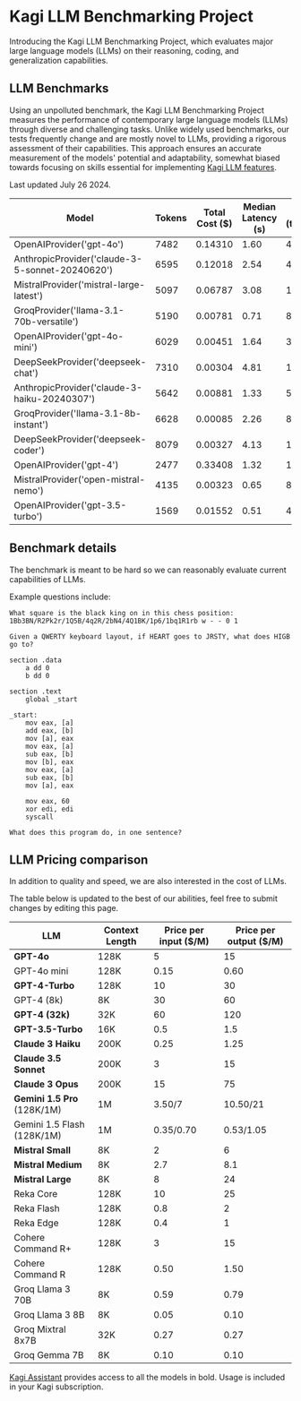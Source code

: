 # Kagi LLM Benchmarking Project

Introducing the Kagi LLM Benchmarking Project, which evaluates major large language models (LLMs) on their reasoning, coding, and generalization capabilities.

## LLM Benchmarks

Using an unpolluted benchmark, the Kagi LLM Benchmarking Project measures the performance of contemporary large language models (LLMs) through diverse and challenging tasks. Unlike widely used benchmarks, our tests frequently change and are mostly novel to LLMs, providing a rigorous assessment of their capabilities. This approach ensures an accurate measurement of the models' potential and adaptability, somewhat biased towards focusing on skills essential for implementing [Kagi LLM features](./kagi-ai.md).

Last updated July 26 2024.

| Model                                    | Tokens | Total Cost ($) | Median Latency (s) | Speed (tokens/sec) | Accuracy |
|------------------------------------------|--------|----------------|--------------------|--------------------|----------|
| OpenAIProvider('gpt-4o')                 | 7482   | 0.14310        | 1.60               | 48.00              | 52.00%   |
| AnthropicProvider('claude-3-5-sonnet-20240620') | 6595   | 0.12018        | 2.54               | 48.90              | 46.00%   |
| MistralProvider('mistral-large-latest')  | 5097   | 0.06787        | 3.08               | 18.03              | 44.00%   |
| GroqProvider('llama-3.1-70b-versatile')  | 5190   | 0.00781        | 0.71               | 81.62              | 40.00%   |
| OpenAIProvider('gpt-4o-mini')            | 6029   | 0.00451        | 1.64               | 36.92              | 34.00%   |
| DeepSeekProvider('deepseek-chat')        | 7310   | 0.00304        | 4.81               | 17.20              | 32.00%   |
| AnthropicProvider('claude-3-haiku-20240307') | 5642   | 0.00881        | 1.33               | 55.46              | 28.00%   |
| GroqProvider('llama-3.1-8b-instant')     | 6628   | 0.00085        | 2.26               | 82.02              | 28.00%   |
| DeepSeekProvider('deepseek-coder')       | 8079   | 0.00327        | 4.13               | 16.72              | 28.00%   |
| OpenAIProvider('gpt-4')                  | 2477   | 0.33408        | 1.32               | 16.68              | 26.00%   |
| MistralProvider('open-mistral-nemo')     | 4135   | 0.00323        | 0.65               | 82.65              | 22.00%   |
| OpenAIProvider('gpt-3.5-turbo')          | 1569   | 0.01552        | 0.51               | 45.03              | 22.00%   |

## Benchmark details

The benchmark is meant to be hard so we can reasonably evaluate current capabilities of LLMs.

Example questions include:

```
What square is the black king on in this chess position: 1Bb3BN/R2Pk2r/1Q5B/4q2R/2bN4/4Q1BK/1p6/1bq1R1rb w - - 0 1
```

```
Given a QWERTY keyboard layout, if HEART goes to JRSTY, what does HIGB go to?
```

```
section .data
    a dd 0
    b dd 0

section .text
    global _start

_start:
    mov eax, [a]
    add eax, [b]
    mov [a], eax
    mov eax, [a]
    sub eax, [b]
    mov [b], eax
    mov eax, [a]
    sub eax, [b]
    mov [a], eax

    mov eax, 60
    xor edi, edi
    syscall

What does this program do, in one sentence?
```


## LLM Pricing comparison

In addition to quality and speed, we are also interested in the cost of LLMs. 

The table below is updated to the best of our abilities, feel free to submit changes by editing this page.


| LLM                    | Context Length | Price per input ($/M) | Price per output ($/M) |
|------------------------|----------------|-----------------------|------------------------|
| **GPT-4o**                    | 128K             | 5                    | 15                     |
| GPT-4o mini                    | 128K             | 0.15                    | 0.60                     |
| **GPT-4-Turbo**           | 128K           | 10                    | 30                     |
| GPT-4 (8k)              | 8K             | 30                    | 60                     |
| **GPT-4 (32k)**           | 32K            | 60                    | 120                    |
| **GPT-3.5-Turbo**         | 16K            | 0.5                   | 1.5                    |
| **Claude 3 Haiku**        | 200K           | 0.25                  | 1.25                   |
| **Claude 3.5 Sonnet**       | 200K           | 3                     | 15                     |
| **Claude 3 Opus**         | 200K           | 15                    | 75                     |
| **Gemini 1.5 Pro** (128K/1M)       | 1M             | 3.50/7                     | 10.50/21                     |
| Gemini 1.5 Flash (128K/1M)        | 1M             | 0.35/0.70                     | 0.53/1.05                     |
| **Mistral Small**         | 8K             | 2                     | 6                      |
| **Mistral Medium**        | 8K             | 2.7                   | 8.1                    |
| **Mistral Large**         | 8K             | 8                     | 24                     |
| Reka Core              | 128K           | 10                    | 25                     |
| Reka Flash             | 128K           | 0.8                   | 2                      |
| Reka Edge              | 128K           | 0.4                   | 1                      |
| Cohere Command R+      | 128K           | 3                     | 15                     |
| Cohere Command R       | 128K           | 0.50                  | 1.50                   |
| Groq Llama 3 70B       | 8K             | 0.59                  | 0.79                   |
| Groq Llama 3 8B        | 8K             | 0.05                  | 0.10                   |
| Groq Mixtral 8x7B      | 32K            | 0.27                  | 0.27                   |
| Groq Gemma 7B          | 8K             | 0.10                  | 0.10                   |

[Kagi Assistant](./assistant.md) provides access to all the models in bold. Usage is included in your Kagi subscription.



